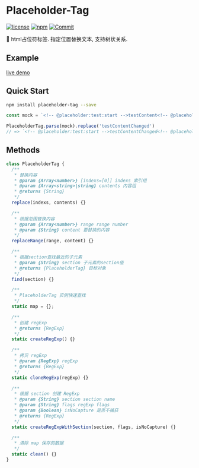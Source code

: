 # Placeholder-Tag

[![license](https://img.shields.io/badge/license-MIT-blue.svg)](https://github.com/PinghuaZhuang/placeholder-tag/blob/master/LICENSE) [![npm](https://img.shields.io/npm/v/placeholder-tag)](https://www.npmjs.com/package/placeholder-tag) [![Commit](https://img.shields.io/github/last-commit/pinghuazhuang/placeholder-tag.svg)](https://github.com/PinghuaZhuang/placeholder-tag/commits/master)

🧩 html占位符标签. 指定位置替换文本, 支持树状关系. 

## Example

[live demo](https://github.com/PinghuaZhuang/PinghuaZhuang)

## Quick Start

```bash
npm install placeholder-tag --save
```

```js
const mock = `<!-- @placeholder:test:start -->testContent<!-- @placeholder:test:end -->`
```

```js
PlaceholderTag.parse(mock).replace('testContentChanged')
// => `<!-- @placeholder:test:start -->testContentChanged<!-- @placeholder:test:end -->`
```

## Methods

```js
class PlaceholderTag {
  /**
   * 替换内容
   * @param {Array<number>} [indexs=[0]] indexs 索引组
   * @param {Array<string>|string} contents 内容组
   * @returns {String}
   */
  replace(indexs, contents) {}

  /**
   * 根据范围替换内容
   * @param {Array<number>} range range number
   * @param {String} content 要替换的内容
   */
  replaceRange(range, content) {}

  /**
   * 根据section查找最近的子元素
   * @param {String} section 子元素的section值
   * @returns {PlaceholderTag} 目标对象
   */
  find(section) {}

  /**
   * PlaceholderTag 实例快速查找
   */
  static map = {};

  /**
   * 创建 regExp
   * @returns {RegExp}
   */
  static createRegExp() {}

  /**
   * 拷贝 regExp
   * @param {RegExp} regExp
   * @returns {RegExp}
   */
  static cloneRegExp(regExp) {}

  /**
   * 根据 section 创建 RegExp
   * @param {String} section section name
   * @param {String} flags regExp flags
   * @param {Boolean} isNoCapture 是否不捕获
   * @returns {RegExp}
   */
  static createRegExpWithSection(section, flags, isNoCapture) {}

  /**
   * 清除 map 保存的数据
   */
  static clean() {}
}
```

